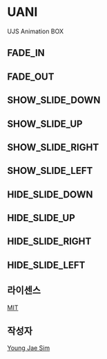 # UANI
UJS Animation BOX

## FADE_IN
## FADE_OUT
## SHOW_SLIDE_DOWN
## SHOW_SLIDE_UP
## SHOW_SLIDE_RIGHT
## SHOW_SLIDE_LEFT
## HIDE_SLIDE_DOWN
## HIDE_SLIDE_UP
## HIDE_SLIDE_RIGHT
## HIDE_SLIDE_LEFT

## 라이센스
[MIT](LICENSE)

## 작성자
[Young Jae Sim](https://github.com/Hanul)